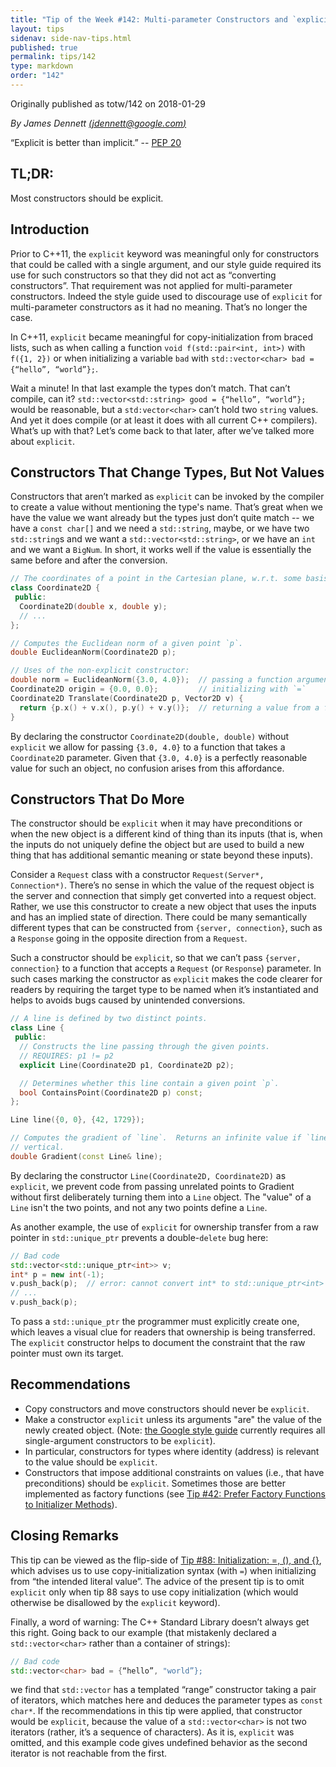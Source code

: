 ```yaml
---
title: "Tip of the Week #142: Multi-parameter Constructors and `explicit`"
layout: tips
sidenav: side-nav-tips.html
published: true
permalink: tips/142
type: markdown
order: "142"
---
```


Originally published as totw/142 on 2018-01-29

*By James Dennett [(jdennett@google.com)](mailto:jdennett@google.com)*

“Explicit is better than implicit.” -- [PEP
20](https://www.python.org/dev/peps/pep-0020/)

## TL;DR:

Most constructors should be explicit.

## Introduction

Prior to C++11, the `explicit` keyword was meaningful only for constructors that
could be called with a single argument, and our style guide required its use for
such constructors so that they did not act as “converting constructors”. That
requirement was not applied for multi-parameter constructors. Indeed the style
guide used to discourage use of `explicit` for multi-parameter constructors as
it had no meaning. That’s no longer the case.

In C++11, `explicit` became meaningful for copy-initialization from braced
lists, such as when calling a function `void f(std::pair<int, int>)` with
`f({1, 2})` or when initializing a variable `bad` with
`std::vector<char> bad = {“hello”, “world”};`.

Wait a minute! In that last example the types don’t match. That can’t compile,
can it? `std::vector<std::string> good = {“hello”, “world”};` would be reasonable,
but a `std:vector<char>` can’t hold two `string` values. And yet it does compile
(or at least it does with all current C++ compilers). What’s up with that? Let’s
come back to that later, after we’ve talked more about `explicit`.

## Constructors That Change Types, But Not Values

Constructors that aren’t marked as `explicit` can be invoked by the compiler to
create a value without mentioning the type's name. That’s great when we have the
value we want already but the types just don’t quite match -- we have a `const
char[]` and we need a `std::string`, maybe, or we have two `std::string`s and
we want a `std::vector<std::string>`, or we have an `int` and we want a `BigNum`.
In short, it works well if the value is essentially the same before and after
the conversion.

```c++
// The coordinates of a point in the Cartesian plane, w.r.t. some basis.
class Coordinate2D {
 public:
  Coordinate2D(double x, double y);
  // ...
};

// Computes the Euclidean norm of a given point `p`.
double EuclideanNorm(Coordinate2D p);

// Uses of the non-explicit constructor:
double norm = EuclideanNorm({3.0, 4.0});  // passing a function argument
Coordinate2D origin = {0.0, 0.0};         // initializing with `=`
Coordinate2D Translate(Coordinate2D p, Vector2D v) {
  return {p.x() + v.x(), p.y() + v.y()};  // returning a value from a function
}
```

By declaring the constructor `Coordinate2D(double, double)` without `explicit`
we allow for passing `{3.0, 4.0}` to a function that takes a `Coordinate2D`
parameter. Given that `{3.0, 4.0}` is a perfectly reasonable value for such an
object, no confusion arises from this affordance.

## Constructors That Do More

The constructor should be `explicit` when it may have preconditions or when 
the new object is a different kind of thing than its inputs (that is, 
when the inputs do not uniquely define the object but are used to build 
a new thing that has additional semantic meaning or state beyond these 
inputs).

Consider a `Request` class with a constructor `Request(Server*, 
Connection*)`. There’s no sense in which the value of the request 
object is the server and connection that simply get converted into a 
request object. Rather, we use this constructor to create a new object 
that uses the inputs and has an implied state of direction. There could 
be many semantically different types that can be constructed from 
`{server, connection}`, such as a `Response` going in the opposite 
direction from a `Request`. 

Such a constructor should be `explicit`, so that we can’t pass 
`{server, connection}` to a function that accepts a `Request` (or 
`Response`) parameter. In such cases marking the constructor as 
`explicit` makes the code clearer for readers by requiring the target 
type to be named when it’s instantiated and helps to avoids bugs 
caused by unintended conversions. 


```c++
// A line is defined by two distinct points.
class Line {
 public:
  // Constructs the line passing through the given points.
  // REQUIRES: p1 != p2
  explicit Line(Coordinate2D p1, Coordinate2D p2);

  // Determines whether this line contain a given point `p`.
  bool ContainsPoint(Coordinate2D p) const;
};

Line line({0, 0}, {42, 1729});

// Computes the gradient of `line`.  Returns an infinite value if `line` is
// vertical.
double Gradient(const Line& line);
```

By declaring the constructor `Line(Coordinate2D, Coordinate2D)` as `explicit`,
we prevent code from passing unrelated points to Gradient without first
deliberately turning them into a `Line` object. The "value" of a `Line` isn't
the two points, and not any two points define a `Line`.

As another example, the use of `explicit` for ownership transfer from a raw
pointer in `std::unique_ptr` prevents a double-`delete` bug here:

```c++
// Bad code
std::vector<std::unique_ptr<int>> v;
int* p = new int(-1);
v.push_back(p);  // error: cannot convert int* to std::unique_ptr<int>
// ...
v.push_back(p);
```

To pass a `std::unique_ptr` the programmer must explicitly create one, which
leaves a visual clue for readers that ownership is being transferred. The
`explicit` constructor helps to document the constraint that the raw pointer
must own its target.

## Recommendations

*   Copy constructors and move constructors should never be `explicit`.
*   Make a constructor `explicit` unless its arguments "are" the value of the
    newly created object. (Note:
    [the Google style guide](https://google.github.io/styleguide/cppguide.html)
    currently requires all single-argument constructors to be `explicit`).
*   In particular, constructors for types where identity (address) is relevant
    to the value should be `explicit`.
*   Constructors that impose additional constraints on values (i.e., that have
    preconditions) should be `explicit`. Sometimes those are better implemented
    as factory functions (see
    [Tip #42: Prefer Factory Functions to Initializer Methods](/tips/42)).

## Closing Remarks

This tip can be viewed as the flip-side of
[Tip #88: Initialization: =, (), and {}](/tips/88#best-practices-for-initialization ),
which advises us to use copy-initialization syntax (with `=`) when initializing
from “the intended literal value”. The advice of the present tip is to omit
`explicit` only when tip 88 says to use copy initialization (which would
otherwise be disallowed by the `explicit` keyword).

Finally, a word of warning: The C++ Standard Library doesn’t always get this
right. Going back to our example (that mistakenly declared a `std::vector<char>`
rather than a container of strings):

```c++
// Bad code
std::vector<char> bad = {“hello”, "world”};
```

we find that `std::vector` has a templated “range” constructor taking a pair of
iterators, which matches here and deduces the parameter types as `const char*`.
If the recommendations in this tip were applied, that constructor would be
`explicit`, because the value of a `std::vector<char>` is not two iterators
(rather, it’s a sequence of characters). As it is, `explicit` was omitted, and
this example code gives undefined behavior as the second iterator is not
reachable from the first.
